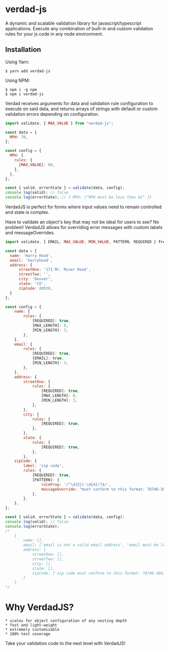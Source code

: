 # verdad-js

A dynamic and scalable validation library for javascript/typescript applications. Execute any combination of built-in and custom validation rules for your js code in any node environment.

## Installation

Using Yarn:

```shell
$ yarn add verdad-js
```

Using NPM:

```shell
$ npm i -g npm
$ npm i verdad-js
```

Verdad receives arguments for data and validation rule configuration to execute on said data, and returns arrays of strings with default or custom validation errors depending on configuration.

```js
import validate, { MAX_VALUE } from "verdad-js";

const data = {
  MPH: 70,
};

const config = {
  MPH: {
    rules: {
      [MAX_VALUE]: 60,
    },
  },
};

const { valid, errorState } = validate(data, config);
console.log(valid); // false
console.log(errorState); // { MPH: ["MPH must be less than 61" ]}
```

VerdadJS is perfect for forms where input values need to remain controlled and state is complex.

Have to validate an object's key that may not be ideal for users to see? No problem! VerdadJS allows for overriding error messages with custom labels and messageOverrides.

```js
import validate, { EMAIL, MAX_VALUE, MIN_VALUE, PATTERN, REQUIRED } from "verdad-js";

const data = {
  name: 'Harry Hood',
  email: 'harryhood',
  address: {
      streetOne: '171 Mr. Miner Road',
      streetTwo: '',
      city: 'Denver',
      state: 'CO',
      zipCode: 80030,
  }
};

const config = {
    name: {
        rules: {
            [REQUIRED]: true,
            [MAX_LENGTH]: 8,
            [MIN_LENGTH]: 3,
        },
    },
    email: {
        rules: {
            [REQUIRED]: true,
            [EMAIL]: true,
            [MIN_LENGTH]: 3,
        },
    },
    address: {
        streetOne: {
            rules: {
                [REQUIRED]: true,
                [MAX_LENGTH]: 8,
                [MIN_LENGTH]: 3,
            },
        },
        city: {
            rules: {
                [REQUIRED]: true,
            },
        },
        state: {
            rules: {
                [REQUIRED]: true,
            },
        },
    zipCode: {
        label: 'zip code',
        rules: {
            [REQUIRED]: true,
            [PATTERN]: {
                ruleProp: '/^\d{5}(-\d{4})?$/',
                messageOverride: "must conform to this format: 78746-3043",
            },
        },
    },
};

const { valid, errorState } = validate(data, config);
console.log(valid); // false
console.log(errorState);
/*
    {
        name: [],
        email: ['email is not a valid email address', 'email must be less than 9 characters in length'],
        address: {
            streetOne: [],
            streetTwo: [],
            city: []
            state: [],
            zipCode: ['zip code must conform to this format: 78746-3043'],
        }
    }
*/
```

# Why VerdadJS?

    * scales for object configuration of any nesting depth
    * fast and light-weight
    * extremely customizable
    * 100% test coverage

Take your validation code to the next level with VerdadJS!
